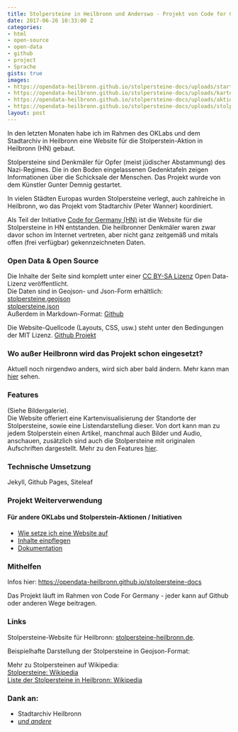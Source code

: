 ```yaml
---
title: Stolpersteine in Heilbronn und Anderswo - Projekt von Code for Germany
date: 2017-06-26 10:33:00 Z
categories:
- html
- open-source
- open-data
- github
- project
- Sprache
gists: true
images:
- https://opendata-heilbronn.github.io/stolpersteine-docs/uploads/startseite.png
- https://opendata-heilbronn.github.io/stolpersteine-docs/uploads/karte.png
- https://opendata-heilbronn.github.io/stolpersteine-docs/uploads/aktionen.png
- https://opendata-heilbronn.github.io/stolpersteine-docs/uploads/stolperstein.png
layout: post
---
```


In den letzten Monaten habe ich im Rahmen des OKLabs und dem Stadtarchiv in Heilbronn eine Website für die Stolperstein-Aktion in Heilbronn (HN) gebaut.  

Stolpersteine sind Denkmäler für Opfer (meist jüdischer Abstammung) des Nazi-Regimes. Die in den Boden eingelassenen Gedenktafeln zeigen Informationen über die Schicksale der Menschen. Das Projekt wurde von dem Künstler Gunter Demnig gestartet.

In vielen Städten Europas wurden Stolpersteine verlegt, auch zahlreiche in Heilbronn, wo das Projekt vom Stadtarchiv (Peter Wanner) koordiniert.

Als Teil der Initiative [Code for Germany (HN)](http://codefor.de) ist die Website für die Stolpersteine in HN entstanden. Die heilbronner Denkmäler waren zwar davor schon im Internet vertreten, aber nicht ganz zeitgemäß und mitals offen (frei verfügbar) gekennzeichneten Daten.

### Open Data & Open Source

Die Inhalte der Seite sind komplett unter einer [CC BY-SA Lizenz](https://creativecommons.org/licenses/by-sa/4.0/) Open Data-Lizenz veröffentlicht.  
Die Daten sind in Geojson- und Json-Form erhältlich:  
[stolpersteine.geojson](http://stolpersteine-heilbronn.de/stolpersteine.geojson)  
[stolpersteine.json](http://stolpersteine-heilbronn.de/stolpersteine.json)  
Außerdem in Markdown-Format: [Github](https://github.com/opendata-heilbronn/stolpersteine/tree/gh-pages/_list)

Die Website-Quellcode (Layouts, CSS, usw.) steht unter den Bedingungen der MIT Lizenz.
[Github Projekt](https://github.com/opendata-heilbronn/stolpersteine/)

### Wo außer Heilbronn wird das Projekt schon eingesetzt?
Aktuell noch nirgendwo anders, wird sich aber bald ändern. 
Mehr kann man [hier](https://opendata-heilbronn.github.io/stolpersteine-docs/projects/index.html) sehen.

### Features
(Siehe Bildergalerie).  
Die Website offeriert eine Kartenvisualisierung der Standorte der Stolpersteine, sowie eine Listendarstellung dieser. Von dort kann man zu jedem Stolperstein einen Artikel, manchmal auch Bilder und Audio, anschauen, zusätzlich sind auch die Stolpersteine mit originalen Aufschriften dargestellt.
Mehr zu den Features [hier](https://opendata-heilbronn.github.io/stolpersteine-docs/docs/2-features.html).

### Technische Umsetzung
Jekyll, Github Pages, Siteleaf

### Projekt Weiterverwendung
#### Für andere OKLabs und Stolperstein-Aktionen / Initiativen
- [Wie setze ich eine Website auf](https://opendata-heilbronn.github.io/stolpersteine-docs/docs/4-website-aufsetzen.html)
- [Inhalte einpflegen](https://opendata-heilbronn.github.io/stolpersteine-docs/docs/5-stolpersteine-einpflegen.html)
- [Dokumentation](https://opendata-heilbronn.github.io/stolpersteine-docs/docs/index.html)

### Mithelfen
Infos hier: https://opendata-heilbronn.github.io/stolpersteine-docs

Das Projekt läuft im Rahmen von Code For Germany - jeder kann auf Github oder anderen Wege beitragen.

### Links

Stolpersteine-Website für Heilbronn: [stolpersteine-heilbronn.de](http://stolpersteine-heilbronn.de).

Beispielhafte Darstellung der Stolpersteine in Geojson-Format:

<script src="https://gist.github.com/lukas-h/2a0df5216644e4507d0d784e39db5630.js"></script>

Mehr zu Stolpersteinen auf Wikipedia:  
[Stolpersteine: Wikipedia](https://de.m.wikipedia.org/wiki/Stolpersteine)  
[Liste der Stolpersteine in Heilbronn: Wikipedia](https://de.m.wikipedia.org/wiki/Liste_der_Stolpersteine_in_Heilbronn)

### Dank an:
- Stadtarchiv Heilbronn
- [*und andere*](https://opendata-heilbronn.github.io/stolpersteine-docs/docs/1-ueber.html#Team)